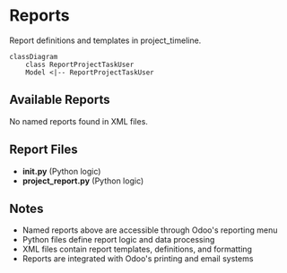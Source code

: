 # Reports

Report definitions and templates in project_timeline.

```mermaid
classDiagram
    class ReportProjectTaskUser
    Model <|-- ReportProjectTaskUser
```

## Available Reports

No named reports found in XML files.


## Report Files

- **__init__.py** (Python logic)
- **project_report.py** (Python logic)

## Notes
- Named reports above are accessible through Odoo's reporting menu
- Python files define report logic and data processing
- XML files contain report templates, definitions, and formatting
- Reports are integrated with Odoo's printing and email systems

